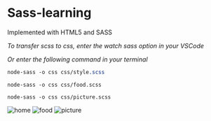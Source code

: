 # Sass-learning
Implemented with HTML5 and SASS

*To transfer scss to css, enter the watch sass option in your VSCode*

*Or enter the following command in your terminal*

```sass
node-sass -o css css/style.scss
```
```
node-sass -o css css/food.scss
```
```
node-sass -o css css/picture.scss
```

![home](https://user-images.githubusercontent.com/87614385/128602761-de04dcf4-f25a-4070-9557-6a53958ce586.PNG)
![food](https://user-images.githubusercontent.com/87614385/128602827-e755d4b5-681d-4c47-be79-39c4a508433b.PNG)
![picture](https://user-images.githubusercontent.com/87614385/128602764-91678069-be54-4740-ae85-08255f6b0ada.PNG)

